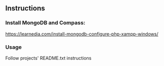 ## Instructions

### Install MongoDB and Compass:
https://learnedia.com/install-mongodb-configure-php-xampp-windows/

### Usage
Follow projects' README.txt instructions



